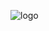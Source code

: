![logo](https://user-images.githubusercontent.com/23524849/92312728-9512f280-effe-11ea-86a3-1862bf1918af.png)
